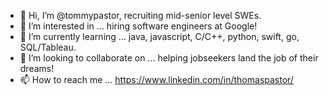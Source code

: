 - 👋 Hi, I’m @tommypastor, recruiting mid-senior level SWEs.
- 👀 I’m interested in ... hiring software engineers at Google! 
- 🌱 I’m currently learning ... java, javascript, C/C++, python, swift, go, SQL/Tableau. 
- 💞️ I’m looking to collaborate on ... helping jobseekers land the job of their dreams! 
- 📫 How to reach me ... https://www.linkedin.com/in/thomaspastor/ 

<!---
tommypastor/tommypastor is a ✨ special ✨ repository because its `README.md` (this file) appears on your GitHub profile.
You can click the Preview link to take a look at your changes.
--->

